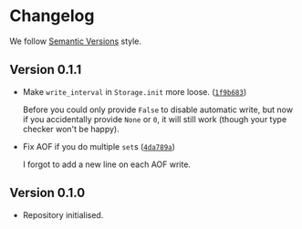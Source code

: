 # Changelog

We follow [Semantic Versions](https://semver.org/) style.


## Version 0.1.1

- Make `write_interval` in `Storage.init` more loose. ([`1f9b683`](https://github.com/PerchunPak/nonbloat-db/commit/1f9b683473f29b89b3321abc3c960f16f784246a))

  Before you could only provide `False` to disable automatic write, but now
  if you accidentally provide `None` or `0`, it will still work (though your
  type checker won't be happy).

- Fix AOF if you do multiple `set`s ([`4da789a`](https://github.com/PerchunPak/nonbloat-db/commit/4da789aab6fda991eba2580988a8809f1e524a42))

  I forgot to add a new line on each AOF write.


## Version 0.1.0

- Repository initialised.
